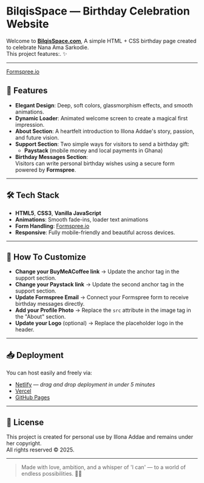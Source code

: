 # BilqisSpace — Birthday Celebration Website

Welcome to **[BilqisSpace.com](https://illona-birthday-wish.netlify.app/)**, A simple HTML + CSS birthday page created to celebrate Nana Ama Sarkodie.  
This project features:. ✨

---

[Formspree.io](https://formspree.io/)

## 🌟 Features

- **Elegant Design**: Deep, soft colors, glassmorphism effects, and smooth animations.
- **Dynamic Loader**: Animated welcome screen to create a magical first impression.
- **About Section**: A heartfelt introduction to Illona Addae's story, passion, and future vision.
- **Support Section**: Two simple ways for visitors to send a birthday gift:
  - **Paystack** (mobile money and local payments in Ghana)
- **Birthday Messages Section**:  
  Visitors can write personal birthday wishes using a secure form powered by **Formspree**.

---

## 🛠️ Tech Stack

- **HTML5**, **CSS3**, **Vanilla JavaScript**
- **Animations**: Smooth fade-ins, loader text animations
- **Form Handling**: [Formspree.io](https://formspree.io/)
- **Responsive**: Fully mobile-friendly and beautiful across devices.

---

## 🎉 How To Customize

- **Change your BuyMeACoffee link** → Update the anchor tag in the support section.
- **Change your Paystack link** → Update the second anchor tag in the support section.
- **Update Formspree Email** → Connect your Formspree form to receive birthday messages directly.
- **Add your Profile Photo** → Replace the `src` attribute in the image tag in the "About" section.
- **Update your Logo** (optional) → Replace the placeholder logo in the header.

---

## 📥 Deployment

You can host easily and freely via:

- [Netlify](https://www.netlify.com/) — _drag and drop deployment in under 5 minutes_
- [Vercel](https://vercel.com/)
- [GitHub Pages](https://pages.github.com/)

---

## 📜 License

This project is created for personal use by Illona Addae and remains under her copyright.  
All rights reserved © 2025.

---

> Made with love, ambition, and a whisper of 'I can' — to a world of endless possibilities. 🚀✨
